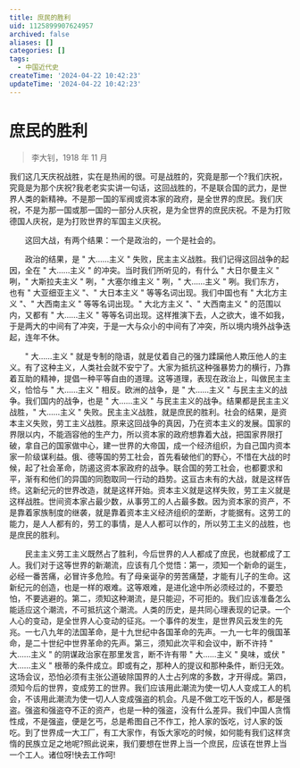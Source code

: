 ```yaml
---
title: 庶民的胜利
uid: 1125899907624957
archived: false
aliases: []
categories: []
tags:
  - 中国近代史
createTime: '2024-04-22 10:42:23'
updateTime: '2024-04-22 10:42:23'
---
```


# 庶民的胜利

> 李大钊，1918 年 11 月

我们这几天庆祝战胜，实在是热闹的很。可是战胜的，究竟是那一个?我们庆祝，究竟是为那个庆祝?我老老实实讲一句话，这回战胜的，不是联合国的武力，是世界人类的新精神。不是那一国的军阀或资本家的政府，是全世界的庶民。我们庆祝，不是为那一国或那一国的一部分人庆祝，是为全世界的庶民庆祝。不是为打败德国人庆祝，是为打败世界的军国主义庆祝。

　　这回大战，有两个结果：一个是政治的，一个是社会的。

　　政治的结果，是 " 大……主义 " 失败，民主主义战胜。我们记得这回战争的起因，全在 " 大……主义 " 的冲突。当时我们所听见的，有什么 " 大日尔曼主义 " 咧，" 大斯拉夫主义 " 咧，" 大塞尔维主义 " 咧，" 大……主义 " 咧。我们东方，也有 " 大亚细亚主义 "、" 大日本主义 " 等等名词出现。我们中国也有 " 大北方主义 "、" 大西南主义 " 等等名词出现。" 大北方主义 "、" 大西南主义 " 的范围以内，又都有 " 大……主义 " 等等名词出现。这样推演下去，人之欲大，谁不如我，于是两大的中间有了冲突，于是一大与众小的中间有了冲突，所以境内境外战争迭起，连年不休。

　　" 大……主义 " 就是专制的隐语，就是仗着自己的强力蹂躏他人欺压他人的主义。有了这种主义，人类社会就不安宁了。大家为抵抗这种强暴势力的横行，乃靠着互助的精神，提倡一种平等自由的道理。这等道理，表现在政治上，叫做民主主义，恰恰与 " 大……主义 " 相反。欧洲的战争，是 " 大……主义 " 与民主主义的战争。我们国内的战争，也是 " 大……主义 " 与民主主义的战争。结果都是民主主义战胜，" 大……主义 " 失败。民主主义战胜，就是庶民的胜利。社会的结果，是资本主义失败，劳工主义战胜。原来这回战争的真因，乃在资本主义的发展。国家的界限以内，不能涵容他的生产力，所以资本家的政府想靠着大战，把国家界限打破，拿自己的国家做中心，建一世界的大帝国，成一个经济组织，为自己国内资本家一阶级谋利益。俄、德等国的劳工社会，首先看破他们的野心，不惜在大战的时候，起了社会革命，防遏这资本家政府的战争。联合国的劳工社会，也都要求和平，渐有和他们的异国的同胞取同一行动的趋势。这亘古未有的大战，就是这样告终。这新纪元的世界改造，就是这样开始。资本主义就是这样失败，劳工主义就是这样战胜。世间资本家占最少数，从事劳工的人占最多数。因为资本家的资产，不是靠着家族制度的继袭，就是靠着资本主义经济组织的垄断，才能据有。这劳工的能力，是人人都有的，劳工的事情，是人人都可以作的，所以劳工主义的战胜，也是庶民的胜利。

　　民主主义劳工主义既然占了胜利，今后世界的人人都成了庶民，也就都成了工人。我们对于这等世界的新潮流，应该有几个觉悟：第一，须知一个新命的诞生，必经一番苦痛，必冒许多危险。有了母亲诞孕的劳苦痛楚，才能有儿子的生命。这新纪元的创造，也是一样的艰难。这等艰难，是进化途中所必须经过的，不要恐怕，不要逃避的。第二，须知这种潮流，是只能迎，不可拒的。我们应该准备怎么能适应这个潮流，不可抵抗这个潮流。人类的历史，是共同心理表现的记录。一个人心的变动，是全世界人心变动的征兆。一个事件的发生，是世界风云发生的先兆。一七八九年的法国革命，是十九世纪中各国革命的先声。一九一七年的俄国革命，是二十世纪中世界革命的先声。第三，须知此次平和会议中，断不许持 " 大……主义 " 的阴谋政治家在那里发言，断不许有带 " 大……主义 " 臭味，或伏 " 大……主义 " 根蒂的条件成立。即或有之，那种人的提议和那种条件，断归无效。这场会议，恐怕必须有主张公道破除国界的人士占列席的多数，才开得成。第四，须知今后的世界，变成劳工的世界。我们应该用此潮流为使一切人人变成工人的机会，不该用此潮流为使一切人人变成强盗的机会。凡是不做工吃干饭的人，都是强盗。强盗和强盗夺不正的资产，也是一种的强盗，没有什么差异。我们中国人贪惰性成，不是强盗，便是乞丐，总是希图自己不作工，抢人家的饭吃，讨人家的饭吃。到了世界成一大工厂，有工大家作，有饭大家吃的时候，如何能有我们这样贪惰的民族立足之地呢?照此说来，我们要想在世界上当一个庶民，应该在世界上当一个工人。诸位呀!快去工作呵!
